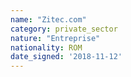 ```yaml
---
name: "Zitec.com"
category: private_sector
nature: "Entreprise"
nationality: ROM
date_signed: '2018-11-12'
---
```

    
